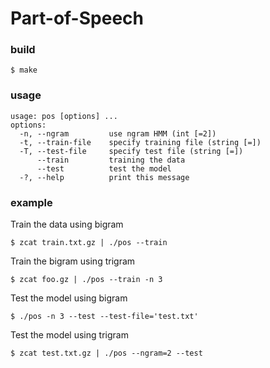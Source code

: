 # Part-of-Speech

### build
`$ make`
### usage
```
usage: pos [options] ... 
options:
  -n, --ngram         use ngram HMM (int [=2])
  -t, --train-file    specify training file (string [=])
  -T, --test-file     specify test file (string [=])
      --train         training the data
      --test          test the model
  -?, --help          print this message
```

### example
Train the data using bigram
```
$ zcat train.txt.gz | ./pos --train
```
Train the bigram using trigram
```
$ zcat foo.gz | ./pos --train -n 3
```
Test the model using bigram
```
$ ./pos -n 3 --test --test-file='test.txt'
```
Test the model using trigram 
```
$ zcat test.txt.gz | ./pos --ngram=2 --test
```